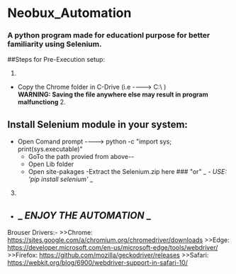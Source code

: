 # Neobux_Automation
### A python program made for educationl purpose for better familiarity using Selenium.

##Steps for Pre-Execution setup: <br>
  1. <br>
   - Copy the Chrome folder in C-Drive (i.e ----> C:\ ) <br>
 **WARNING: Saving the file anywhere else may result in program malfunctiong**
  2.<br>
  ## Install Selenium module in your system:
   - Open Comand prompt ----> python -c "import sys; print(sys.executable)"
      - GoTo the path provied from above--
      - Open Lib folder
      - Open site-pakages
      -Extract the Selenium.zip here
    ### "or"
      _ _- USE: 'pip install selenium'_ _
        
 3. 
   - ## **_ _ENJOY THE AUTOMATION_ _** 
 
 
 
 
 
Brouser Drivers:-
    >>Chrome:	https://sites.google.com/a/chromium.org/chromedriver/downloads
    >>Edge:	https://developer.microsoft.com/en-us/microsoft-edge/tools/webdriver/
    >>Firefox:	https://github.com/mozilla/geckodriver/releases
    >>Safari:	https://webkit.org/blog/6900/webdriver-support-in-safari-10/
